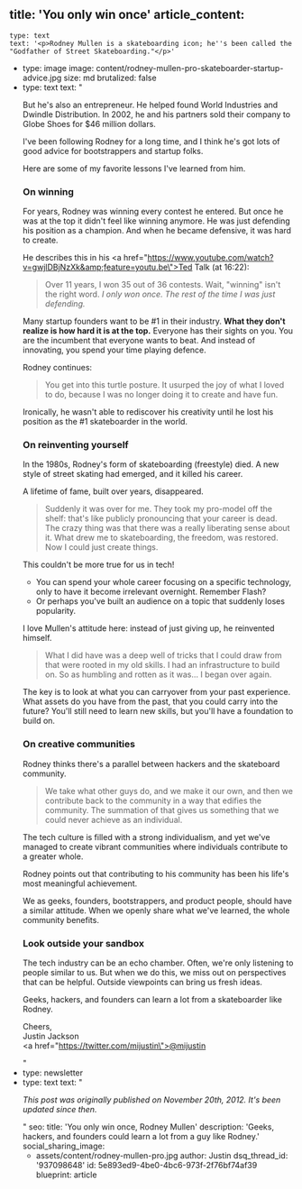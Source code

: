 title: 'You only win once'
article_content:
  -
    type: text
    text: '<p>Rodney Mullen is a skateboarding icon; he''s been called the "Godfather of Street Skateboarding."</p>'
  -
    type: image
    image: content/rodney-mullen-pro-skateboarder-startup-advice.jpg
    size: md
    brutalized: false
  -
    type: text
    text: "<p>But he's also an entrepreneur. He helped found World Industries and Dwindle Distribution. In 2002, he and his partners sold their company to Globe Shoes for $46 million dollars.</p><p>I've been following Rodney for a long time, and I think he's got lots of good advice for bootstrappers and startup folks.</p><p>Here are some of my favorite lessons I've learned from him.</p><h3>On winning</h3><p>For years, Rodney was winning every contest he entered. But once he was at the top it didn't feel like winning anymore. He was just defending his position as a champion. And when he became defensive, it was hard to create.</p><p>He describes this in his <a href=\"https://www.youtube.com/watch?v=gwjlDBjNzXk&amp;feature=youtu.be\">Ted Talk</a>&nbsp;(at 16:22):</p><blockquote><p>Over 11 years, I won 35 out of 36 contests. Wait, \"winning\" isn't the right word.&nbsp;<i>I only won once. The rest of the time I was just defending.</i></p></blockquote><p>Many startup founders want to be #1 in their industry. <strong>What they don't realize is how hard it is at the top.</strong>&nbsp;Everyone has their sights on you. You are the incumbent that everyone wants to beat. And instead of innovating, you spend your time playing defence.<br></p><p>Rodney continues:</p><blockquote><p>You get into this turtle posture. It usurped the joy of what I loved to do, because I was no longer doing it to create and have fun.</p></blockquote><p>Ironically, he wasn't able to rediscover his creativity until he lost his position as the #1 skateboarder in the world.<br></p><h3>On reinventing yourself</h3><p>In the 1980s, Rodney's form of skateboarding (freestyle) died. A new style of street skating had emerged, and it killed his career.</p><p>A lifetime of fame, built over years, disappeared.&nbsp;</p><blockquote><p>Suddenly it was over for me. They took my pro-model off the shelf: that's like publicly pronouncing that your career is dead. The crazy thing was that there was a really liberating sense about it. What drew me to skateboarding, the freedom, was restored. Now I could just create things.</p></blockquote><p>This couldn't be more true for us in tech!</p><ul><li>You can spend your whole career focusing on a specific technology, only to have it become irrelevant overnight. Remember Flash?</li><li>Or perhaps you've built an audience on a topic that suddenly loses popularity.</li></ul><p>I love Mullen's attitude here: instead of just giving up, he reinvented himself.</p><blockquote><p>What I did have was a deep well of tricks that I could draw from that were rooted in my old skills. I had an infrastructure to build on. So as humbling and rotten as it was… I began over again.</p></blockquote><p>The key is to look at what you can carryover from your past experience. What assets do you have from the past, that you could carry into the future? You'll still need to learn new skills, but you'll have a foundation to build on.</p><h3>On creative communities</h3><p>Rodney thinks there's a parallel between hackers and the skateboard community.</p><blockquote><p>We take what other guys do, and we make it our own, and then we contribute back to the community in a way that edifies the community. The summation of that gives us something that we could never achieve as an individual.</p></blockquote><p>The tech culture is filled with a strong individualism, and yet we've managed to create vibrant communities where individuals contribute to a greater whole.&nbsp;</p><p>Rodney points out that contributing to his community has been his life's most meaningful achievement.</p><p>We as geeks, founders, bootstrappers, and product people, should have a similar attitude. When we openly share what we've learned, the whole community benefits.</p><h3>Look outside your sandbox</h3><p>The tech industry can be an echo chamber. Often, we're only listening to people similar to us. But when we do this, we miss out on perspectives that can be helpful. Outside viewpoints can bring us fresh ideas.</p><p>Geeks, hackers, and founders can learn a lot from a skateboarder like Rodney.</p><p>Cheers,<br>Justin Jackson<br><a href=\"https://twitter.com/mijustin\">@mijustin</a></p>"
  -
    type: newsletter
  -
    type: text
    text: "<p><i>This post was originally published on November 20th, 2012. It's been updated since then.</i></p>"
seo:
  title: 'You only win once, Rodney Mullen'
  description: 'Geeks, hackers, and founders could learn a lot from a guy like Rodney.'
social_sharing_image:
    - assets/content/rodney-mullen-pro.jpg
author: Justin
dsq_thread_id: '937098648'
id: 5e893ed9-4be0-4bc6-973f-2f76bf74af39
blueprint: article
